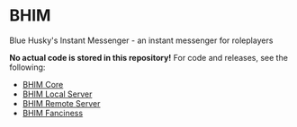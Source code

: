 BHIM
====

Blue Husky's Instant Messenger - an instant messenger for roleplayers

**No actual code is stored in this repository!** For code and releases, see the following:

 - [BHIM Core](https://github.com/BlueHuskyStudios/BHIM-Core)
 - [BHIM Local Server](https://github.com/BlueHuskyStudios/BHIM-Local-Server)
 - [BHIM Remote Server](https://github.com/BlueHuskyStudios/BHIM-Remote-Server)
 - [BHIM Fanciness](https://github.com/BlueHuskyStudios/BHIM-Fanciness)
 